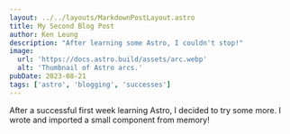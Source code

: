 ```yaml
---
layout: ../../layouts/MarkdownPostLayout.astro
title: My Second Blog Post
author: Ken Leung
description: "After learning some Astro, I couldn't stop!"
image:
  url: 'https://docs.astro.build/assets/arc.webp'
  alt: 'Thumbnail of Astro arcs.'
pubDate: 2023-08-21
tags: ['astro', 'blogging', 'successes']
---
```


After a successful first week learning Astro, I decided to try some more. I wrote and imported a small component from memory!
